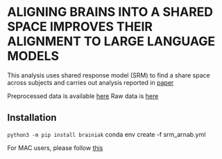 # **ALIGNING BRAINS INTO A SHARED SPACE IMPROVES THEIR ALIGNMENT TO LARGE LANGUAGE MODELS**

This analysis uses shared response model (SRM) to find a share space across subjects and carries out analysis reported in [paper](https://www.biorxiv.org/content/10.1101/2024.06.04.597448v1.full.pdf) 

Preprocessed data is available [here]( https://zenodo.org/records/14730569) 
Raw data is [here]() 

## Installation

`python3 -m pip install brainiak`
conda env create -f srm_arnab.yml

For MAC users, please follow [this](https://github.com/brainiak/brainiak/issues/548) 
